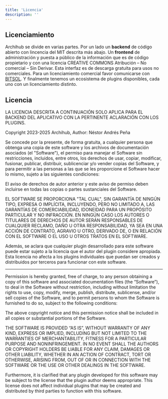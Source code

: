 ```yaml
---
title: 'Licencia'
description: ''
---
```


## Licenciamiento

Archihub se divide en varias partes. Por un lado un __backend__ de código abierto con lincencia del MIT descrita más abajo. Un __frontend__ de administración y puesta a público de la información que es de código propietario y con una licencia CREATIVE COMMONS Atribución – No comercial – Sin Derivar. Esta interfaz es de descarga gratuita para usos no comerciales. Para un licenciamiento comercial favor comunicarse con [BITSOL](https://www.instagram.com/bitsol.xyz/). Y finalmente tenemos un ecosistema de plugins disponibles, cada uno con un licenciamiento distinto.

## Licencia

LA LICENCIA DESCRITA A CONTINUACIÓN SOLO APLICA PARA EL BACKEND DEL APLICATIVO CON LA PERTINENTE ACLARACIÓN CON LOS PLUGINS.

Copyright 2023-2025 Archihub, Author: Néstor Andrés Peña

Se concede por la presente, de forma gratuita, a cualquier persona que obtenga una copia de este software y los archivos de documentación asociados (el "Software"), el permiso para manejar el Software sin restricciones, incluidos, entre otros, los derechos de usar, copiar, modificar, fusionar, publicar, distribuir, sublicenciar y/o vender copias del Software, y para permitir a las personas a las que se les proporcione el Software hacer lo mismo, sujeto a las siguientes condiciones:

El aviso de derechos de autor anterior y este aviso de permiso deben incluirse en todas las copias o partes sustanciales del Software.

EL SOFTWARE SE PROPORCIONA "TAL CUAL", SIN GARANTÍA DE NINGÚN TIPO, EXPRESA O IMPLÍCITA, INCLUYENDO, PERO NO LIMITADO A, LAS GARANTÍAS DE COMERCIABILIDAD, IDONEIDAD PARA UN PROPÓSITO PARTICULAR Y NO INFRACCIÓN. EN NINGÚN CASO LOS AUTORES O TITULARES DE DERECHOS DE AUTOR SERÁN RESPONSABLES DE CUALQUIER RECLAMO, DAÑO U OTRA RESPONSABILIDAD, YA SEA EN UNA ACCIÓN DE CONTRATO, AGRAVIO U OTRO, DERIVADO DE, O EN RELACIÓN CON EL SOFTWARE O EL USO U OTROS TRATOS EN EL SOFTWARE.

Además, se aclara que cualquier plugin desarrollado para este software puede estar sujeto a la licencia que el autor del plugin considere apropiada. Esta licencia no afecta a los plugins individuales que puedan ser creados y distribuidos por terceros para funcionar con este software.

-------------------------------------------

Permission is hereby granted, free of charge, to any person obtaining a copy of this software and associated documentation files (the “Software”), to deal in the Software without restriction, including without limitation the rights to use, copy, modify, merge, publish, distribute, sublicense, and/or sell copies of the Software, and to permit persons to whom the Software is furnished to do so, subject to the following conditions:

The above copyright notice and this permission notice shall be included in all copies or substantial portions of the Software.

THE SOFTWARE IS PROVIDED “AS IS”, WITHOUT WARRANTY OF ANY KIND, EXPRESS OR IMPLIED, INCLUDING BUT NOT LIMITED TO THE WARRANTIES OF MERCHANTABILITY, FITNESS FOR A PARTICULAR PURPOSE AND NONINFRINGEMENT. IN NO EVENT SHALL THE AUTHORS OR COPYRIGHT HOLDERS BE LIABLE FOR ANY CLAIM, DAMAGES OR OTHER LIABILITY, WHETHER IN AN ACTION OF CONTRACT, TORT OR OTHERWISE, ARISING FROM, OUT OF OR IN CONNECTION WITH THE SOFTWARE OR THE USE OR OTHER DEALINGS IN THE SOFTWARE.

Furthermore, it is clarified that any plugin developed for this software may be subject to the license that the plugin author deems appropriate. This license does not affect individual plugins that may be created and distributed by third parties to function with this software.